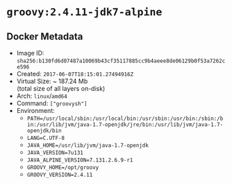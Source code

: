 # `groovy:2.4.11-jdk7-alpine`

## Docker Metadata

- Image ID: `sha256:b130fd6d07487a10069b43cf35117885cc9b4aeee8de06129b0f53a7262ce596`
- Created: `2017-06-07T18:15:01.27494916Z`
- Virtual Size: ~ 187.24 Mb  
  (total size of all layers on-disk)
- Arch: `linux`/`amd64`
- Command: `["groovysh"]`
- Environment:
  - `PATH=/usr/local/sbin:/usr/local/bin:/usr/sbin:/usr/bin:/sbin:/bin:/usr/lib/jvm/java-1.7-openjdk/jre/bin:/usr/lib/jvm/java-1.7-openjdk/bin`
  - `LANG=C.UTF-8`
  - `JAVA_HOME=/usr/lib/jvm/java-1.7-openjdk`
  - `JAVA_VERSION=7u131`
  - `JAVA_ALPINE_VERSION=7.131.2.6.9-r1`
  - `GROOVY_HOME=/opt/groovy`
  - `GROOVY_VERSION=2.4.11`
